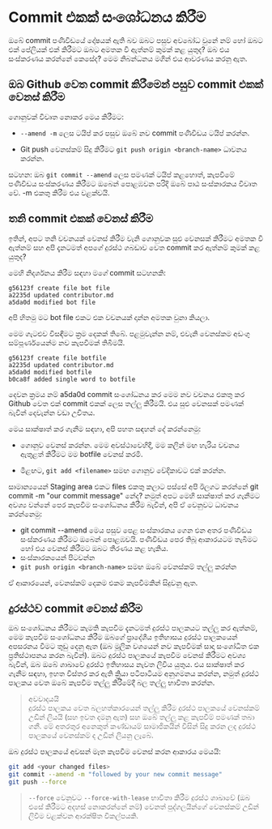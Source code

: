 # Commit එකක් සංශෝධනය කිරීම

ඔබේ commit පණිවිඩයේ දෝෂයක් ඇති බව ඔබට පසුව අවබෝධ වුනේ නම් හෝ ඔබට එක් පේලියක් එක් කිරීමට ඔබට අමතක වී ඇත්නම් කුමක් කළ යුතුද? ඔබ එය සංස්කරණය කරන්නේ කෙසේද? මෙම නිබන්ධනය මගින් එය ආවරණය කරනු ඇත.

## ඔබ Github වෙත commit කිරීමෙන් පසුව commit එකක් වෙනස් කිරීම

ගොනුවක් විවෘත නොකර මෙය කිරීමට:

- `--amend -m` ලෙස ටයිප් කර පසුව ඔබේ නව commit පණිවිඩය ටයිප් කරන්න.

- Git push වෙනස්කම් සිදු කිරීමට `git push origin <branch-name>` ධාවනය කරන්න.

සටහන: ඔබ `git commit --amend` ලෙස පමණක් ටයිප් කළහොත්, කැපවීමේ පණිවිඩය සංස්කරණය කිරීමට ඔබෙන් පොළඹවන පරිදි ඔබේ පාඨ සංස්කාරකය විවෘත වේ. -m එකතු කිරීම එය වළක්වයි.

## තනි commit එකක් වෙනස් කිරීම

ඉතින්, අපට තනි වචනයක් වෙනස් කිරීම වැනි ගොනුවක සුළු වෙනසක් කිරීමට අමතක වී ඇත්නම් සහ අපි දැනටමත් අපගේ දුරස්ථ ගබඩාව වෙත commit කර ඇත්නම් කුමක් කළ යුතුද?

මෙහි නිදර්ශනය කිරීම සඳහා මගේ commit සටහනකි:

```
g56123f create file bot file
a2235d updated contributor.md
a5da0d modified bot file
```

අපි හිතමු මට bot file එකට එක වචනයක් දාන්න අමතක වුනා කියලා.

මෙම ගැටළුව විසඳීමට ක්‍රම දෙකක් තිබේ. පළමුවැන්න නම්, එවැනි වෙනස්කම අඩංගු සම්පූර්ණයෙන්ම නව කැපවීමක් තිබීමයි.

```
g56123f create file botfile
a2235d updated contributor.md
a5da0d modified botfile
b0ca8f added single word to botfile
```

දෙවන ක්‍රමය නම් a5da0d commit සංශෝධනය කර මෙම නව වචනය එකතු කර Github වෙත එක් commit එකක් ලෙස තල්ලු කිරීමයි. එය සුළු වෙනසක් පමණක් බැවින් දෙවැන්න වඩා උචිතය.

මෙය සාක්ෂාත් කර ගැනීම සඳහා, අපි පහත සඳහන් දේ කරන්නෙමු:

- ගොනුව වෙනස් කරන්න. මෙම අවස්ථාවෙහිදී, මම කලින් මඟ හැරිය වචනය ඇතුළත් කිරීමට මම botfile වෙනස් කරමි.

- මීළඟට, `git add <filename>` සමඟ ගොනුව වේදිකාවට එක් කරන්න.

සාමාන්‍යයෙන් Staging area එකට files එකතු කලාට පස්සේ අපි ඊලගට කරන්නේ git commit -m "our commit message" නේද? නමුත් අපට මෙහි සාක්ෂාත් කර ගැනීමට අවශ්‍ය වන්නේ පෙර කැපවීම සංශෝධනය කිරීම බැවින්, අපි ඒ වෙනුවට ධාවනය කරන්නෙමු:

- git commit --amend මෙය පසුව පෙළ සංස්කාරකය ගෙන එන අතර පණිවිඩය සංස්කරණය කිරීමට ඔබෙන් පොළඹවයි. පණිවිඩය පෙර තිබූ ආකාරයටම තැබීමට හෝ එය වෙනස් කිරීමට ඔබට තීරණය කළ හැකිය.
- සංස්කාරකයෙන් පිටවන්න
- `git push origin <branch-name>` සමඟ ඔබේ වෙනස්කම් තල්ලු කරන්න

ඒ ආකාරයෙන්, වෙනස්කම් දෙකම එකම කැපවීමකින් සිදුවනු ඇත.

## දුරස්ථව commit වෙනස් කිරීම

ඔබ සංශෝධනය කිරීමට කැමති කැපවීම දැනටමත් දුරස්ථ පාලකයට තල්ලු කර ඇත්නම්, මෙම කැපවීම සංශෝධනය කිරීම ඔබගේ ප්‍රාදේශීය ඉතිහාසය දුරස්ථ පාලකයෙන් අපසරනය වීමට තුඩු දෙනු ඇත (ඔබ මූලික වශයෙන් නව කැපවීමක් සාදා සංශෝධිත එක ප්‍රතිස්ථාපනය කරන බැවින්). ඔබට දුරස්ථ පාලකයේ කැපවීම වෙනස් කිරීමට අවශ්‍ය බැවින්, ඔබ ඔබේ ශාඛාවේ දුරස්ථ ඉතිහාසය නැවත ලිවිය යුතුය. එය සාක්ෂාත් කර ගැනීම සඳහා, ඉහත විස්තර කර ඇති ක්‍රියා පටිපාටියම අනුගමනය කරන්න, නමුත් දුරස්ථ පාලකය වෙත ඔබේ කැපවීම තල්ලු කිරීමේදී බල තල්ලු භාවිතා කරන්න.

> අවවාදයයි <br>
> දුරස්ථ පාලකය වෙත බලහත්කාරයෙන් තල්ලු කිරීම දුරස්ථ පාලකයේ වෙනස්කම් උඩින් ලියයි (සහ ඉවත දමනු ඇත) සහ ඔබේ තල්ලු කළ කැපවීම් පමණක් තබා ගනී. මේ අතරතුර අනෙකුත් කණ්ඩායම් සාමාජිකයින් විසින් සිදු කරන ලද දුරස්ථ පාලකයේ වෙනස්කම් ද උඩින් ලියනු ලැබේ.

ඔබ දුරස්ථ පාලකයේ අවසන් මෑත කැපවීම වෙනස් කරන ආකාරය මෙයයි:

```bash
git add <your changed files>
git commit --amend -m "followed by your new commit message"
git push --force
```

> `--force` වෙනුවට `--force-with-lease` භාවිතා කිරීම දුරස්ථ ශාඛාවේ (ඔබ එසේ කිරීමට අදහස් නොකරන්නේ නම්) වෙනත් පුද්ගලයින්ගේ වෙනස්කම් උඩින් ලිවීම වළක්වන ආරක්ෂිත විකල්පයකි.
